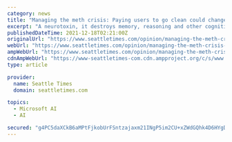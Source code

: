 ```yaml
---
category: news
title: "Managing the meth crisis: Paying users to go clean could change lives and communities"
excerpt: "A neurotoxin, it destroys memory, reasoning and other cognitive functions ... move from encampments to more stable housing. But drug services are inconsistent. Advertising If the early rollout ..."
publishedDateTime: 2021-12-18T02:21:00Z
originalUrl: "https://www.seattletimes.com/opinion/managing-the-meth-crisis-paying-users-to-go-clean-could-change-lives-and-communities/"
webUrl: "https://www.seattletimes.com/opinion/managing-the-meth-crisis-paying-users-to-go-clean-could-change-lives-and-communities/"
ampWebUrl: "https://www.seattletimes.com/opinion/managing-the-meth-crisis-paying-users-to-go-clean-could-change-lives-and-communities/?amp=1"
cdnAmpWebUrl: "https://www-seattletimes-com.cdn.ampproject.org/c/s/www.seattletimes.com/opinion/managing-the-meth-crisis-paying-users-to-go-clean-could-change-lives-and-communities/?amp=1"
type: article

provider:
  name: Seattle Times
  domain: seattletimes.com

topics:
  - Microsoft AI
  - AI

secured: "g4PC5daXCkB6aMPtFjkobUrFSntzajaxm21INgP5im2CU+xZWdGQhk4D6HYgDevJvv1NOHJm0Y6DOg+LXJD3ldpV+CmuHwRfRWXXAUaRbYII5QYiDRKxDPuf5ORBkZJ4/klytLDkZw17isRxXfdDWCClofo+GolKoqCNRrQCV1DMzzSmOlCPvggHnZaF9skTEZmbFwDKFkVhZmOmzxiYL5Owp1Qf6wujelQqz8h8oGWrwG0mRgh4evBDmkKh7nmWVT++xBLQ4RVStFbRqAWWUyvdKUhqZtBaEOHpEhXeXqD60YpG4HYA+mTxU306mNQpSNNMLpWcDPh0pufwcjD9wRrEYvKKMn8ZKLcxVY16r1I=;ew/3ctQWUmI9kFKGIbE+Fg=="
---
```


